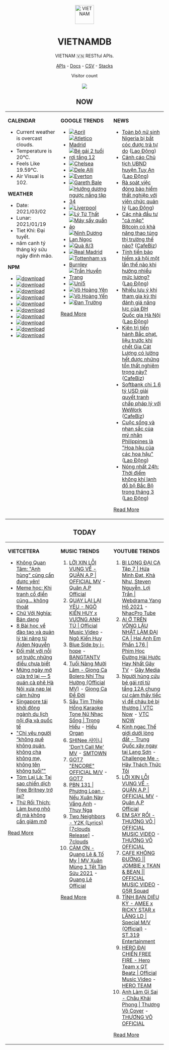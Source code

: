 <p align="center"><img src="https://raw.githubusercontent.com/vietnamdb/vietnamdb/master/images/profile/avatar.png" alt="VIETNAM" height="60"/></p>
<h1 align="center">VIETNAMDB</h1>
<p align="center">VIETNAM 🇻🇳 RESTful APIs.</p>
<p align="center">
  <a href="https://vietnamdb.herokuapp.com/api">APIs</a> -
  <a href="https://vietnamdb.github.io/#/">Docs</a> -
  <a href="https://github.com/vietnamdb/vietnamdb/tree/master/docs">CSV</a> -
  <a href="https://github.com/vietnamdb/vietnamdb/tree/master/docs/stacks">Stacks</a>
</p>
<p align="center"> 
  Visitor count<br><br>
  <img src="https://profile-counter.glitch.me/vietnamdb/count.svg" />
</p>


<h2 align="center">NOW</h2>

<table style="width:100%"><tbody style="width:100%"><tr><td valign="top" width="33%">

**CALENDAR**

- Current weather is overcast clouds.
- Temperature is 20°C.
- Feels Like 19.59°C.
- Air Visual is 102.

**WEATHER**

- Date: 2021/03/02
- Lunar: 2021/01/19
- Tiet Khi: Đại tuyết.
- năm canh tý tháng kỷ sửu ngày đinh mão.

**NPM**

- [![download](https://img.shields.io/npm/dm/giaohangnhanh.svg?style=flat-square&label=giaohangnhanh&color=red)](https://www.npmjs.com/package/giaohangnhanh)
- [![download](https://img.shields.io/npm/dm/onepay.svg?style=flat-square&label=onepay&color=red)](https://www.npmjs.com/package/onepay)
- [![download](https://img.shields.io/npm/dm/vietcetera.svg?style=flat-square&label=vietcetera&color=red)](https://www.npmjs.com/package/vietcetera)
- [![download](https://img.shields.io/npm/dm/vietnambanks.svg?style=flat-square&label=vietnambanks&color=red)](https://www.npmjs.com/package/vietnambanks)
- [![download](https://img.shields.io/npm/dm/vietnamgovernment.svg?style=flat-square&label=vietnamgovernment&color=red)](https://www.npmjs.com/package/vietnamgovernment)
- [![download](https://img.shields.io/npm/dm/vietnamnews.svg?style=flat-square&label=vietnamnews&color=red)](https://www.npmjs.com/package/vietnamnews)
- [![download](https://img.shields.io/npm/dm/vnapis.svg?style=flat-square&label=vnapis&color=red)](https://www.npmjs.com/package/vnapis)
- [![download](https://img.shields.io/npm/dm/vnpay.svg?style=flat-square&label=vnpay&color=red)](https://www.npmjs.com/package/vnpay)
- [![download](https://img.shields.io/npm/dm/vtcpay.svg?style=flat-square&label=vtcpay&color=red)](https://www.npmjs.com/package/vtcpay)
- [![download](https://img.shields.io/npm/dm/zalopay.svg?style=flat-square&label=zalopay&color=red)](https://www.npmjs.com/package/zalopay)

</td><td valign="top" width="33%">

**GOOGLE TRENDS**

- [![April](https://img.shields.io/static/v1?label=April&message=google&color=red&style=flat-square)](https://www.google.com/search?q=April)
- [![Atletico Madrid](https://img.shields.io/static/v1?label=Atletico%20Madrid&message=google&color=red&style=flat-square)](https://www.google.com/search?q=Atletico%20Madrid)
- [![Bé gái 2 tuổi rơi tầng 12](https://img.shields.io/static/v1?label=B%C3%A9%20g%C3%A1i%202%20tu%E1%BB%95i%20r%C6%A1i%20t%E1%BA%A7ng%2012&message=google&color=red&style=flat-square)](https://www.google.com/search?q=B%C3%A9%20g%C3%A1i%202%20tu%E1%BB%95i%20r%C6%A1i%20t%E1%BA%A7ng%2012)
- [![Chelsea](https://img.shields.io/static/v1?label=Chelsea&message=google&color=red&style=flat-square)](https://www.google.com/search?q=Chelsea)
- [![Dele Alli](https://img.shields.io/static/v1?label=Dele%20Alli&message=google&color=red&style=flat-square)](https://www.google.com/search?q=Dele%20Alli)
- [![Everton](https://img.shields.io/static/v1?label=Everton&message=google&color=red&style=flat-square)](https://www.google.com/search?q=Everton)
- [![Gareth Bale](https://img.shields.io/static/v1?label=Gareth%20Bale&message=google&color=red&style=flat-square)](https://www.google.com/search?q=Gareth%20Bale)
- [![Hướng dương ngược nắng tập 34](https://img.shields.io/static/v1?label=H%C6%B0%E1%BB%9Bng%20d%C6%B0%C6%A1ng%20ng%C6%B0%E1%BB%A3c%20n%E1%BA%AFng%20t%E1%BA%ADp%2034&message=google&color=red&style=flat-square)](https://www.google.com/search?q=H%C6%B0%E1%BB%9Bng%20d%C6%B0%C6%A1ng%20ng%C6%B0%E1%BB%A3c%20n%E1%BA%AFng%20t%E1%BA%ADp%2034)
- [![Liverpool](https://img.shields.io/static/v1?label=Liverpool&message=google&color=red&style=flat-square)](https://www.google.com/search?q=Liverpool)
- [![Lý Tử Thất](https://img.shields.io/static/v1?label=L%C3%BD%20T%E1%BB%AD%20Th%E1%BA%A5t&message=google&color=red&style=flat-square)](https://www.google.com/search?q=L%C3%BD%20T%E1%BB%AD%20Th%E1%BA%A5t)
- [![Máy sấy quần áo](https://img.shields.io/static/v1?label=M%C3%A1y%20s%E1%BA%A5y%20qu%E1%BA%A7n%20%C3%A1o&message=google&color=red&style=flat-square)](https://www.google.com/search?q=M%C3%A1y%20s%E1%BA%A5y%20qu%E1%BA%A7n%20%C3%A1o)
- [![Ninh Dương Lan Ngọc](https://img.shields.io/static/v1?label=Ninh%20D%C6%B0%C6%A1ng%20Lan%20Ng%E1%BB%8Dc&message=google&color=red&style=flat-square)](https://www.google.com/search?q=Ninh%20D%C6%B0%C6%A1ng%20Lan%20Ng%E1%BB%8Dc)
- [![Quà 8/3](https://img.shields.io/static/v1?label=Qu%C3%A0%208/3&message=google&color=red&style=flat-square)](https://www.google.com/search?q=Qu%C3%A0%208/3)
- [![Real Madrid](https://img.shields.io/static/v1?label=Real%20Madrid&message=google&color=red&style=flat-square)](https://www.google.com/search?q=Real%20Madrid)
- [![Tottenham vs Burnley](https://img.shields.io/static/v1?label=Tottenham%20vs%20Burnley&message=google&color=red&style=flat-square)](https://www.google.com/search?q=Tottenham%20vs%20Burnley)
- [![Trần Huyền Trang](https://img.shields.io/static/v1?label=Tr%E1%BA%A7n%20Huy%E1%BB%81n%20Trang&message=google&color=red&style=flat-square)](https://www.google.com/search?q=Tr%E1%BA%A7n%20Huy%E1%BB%81n%20Trang)
- [![Uni5](https://img.shields.io/static/v1?label=Uni5&message=google&color=red&style=flat-square)](https://www.google.com/search?q=Uni5)
- [![Võ Hoàng Yên](https://img.shields.io/static/v1?label=V%C3%B5%20Ho%C3%A0ng%20Y%C3%AAn&message=google&color=red&style=flat-square)](https://www.google.com/search?q=V%C3%B5%20Ho%C3%A0ng%20Y%C3%AAn)
- [![Võ Hoàng Yến](https://img.shields.io/static/v1?label=V%C3%B5%20Ho%C3%A0ng%20Y%E1%BA%BFn&message=google&color=red&style=flat-square)](https://www.google.com/search?q=V%C3%B5%20Ho%C3%A0ng%20Y%E1%BA%BFn)
- [![Đan Trường](https://img.shields.io/static/v1?label=%C4%90an%20Tr%C6%B0%E1%BB%9Dng&message=google&color=red&style=flat-square)](https://www.google.com/search?q=%C4%90an%20Tr%C6%B0%E1%BB%9Dng)

[Read More](https://trends.google.com/trends/?geo=VN)

</td><td valign="top" width="33%">

**NEWS**

- [Toàn bộ nữ sinh Nigeria bị bắt cóc được trả tự do](https://laodong.vn/the-gioi/toan-bo-nu-sinh-nigeria-bi-bat-coc-duoc-tra-tu-do-885051.ldo) ([Lao Động](https://laodong.vn))
- [Cảnh cáo Chủ tịch UBND huyện Tuy An](https://laodong.vn/xa-hoi/canh-cao-chu-tich-ubnd-huyen-tuy-an-885166.ldo) ([Lao Động](https://laodong.vn))
- [Rà soát việc đóng bảo hiểm thất nghiệp với viên chức quản lý](https://laodong.vn/cong-doan/ra-soat-viec-dong-bao-hiem-that-nghiep-voi-vien-chuc-quan-ly-885164.ldo) ([Lao Động](https://laodong.vn))
- [Các nhà đầu tư "cá mập" Bitcoin có khả năng thao túng thị trường thế nào?](https://cafebiz.vn/cac-nha-dau-tu-ca-map-bitcoin-co-kha-nang-thao-tung-thi-truong-the-nao-2021030218323731.chn) ([CafeBiz](https://cafebiz.vn))
- [Tính tiền bảo hiểm xã hội một lần thế nào khi hưởng nhiều mức lương?](https://laodong.vn/ban-doc/tinh-tien-bao-hiem-xa-hoi-mot-lan-the-nao-khi-huong-nhieu-muc-luong-884969.ldo) ([Lao Động](https://laodong.vn))
- [Nhiều lưu ý khi tham gia kỳ thi đánh giá năng lực của ĐH Quốc gia Hà Nội](https://laodong.vn/giao-duc/nhieu-luu-y-khi-tham-gia-ky-thi-danh-gia-nang-luc-cua-dh-quoc-gia-ha-noi-885171.ldo) ([Lao Động](https://laodong.vn))
- [Kiên trì tiến hành Bắc phạt, liệu trước khi chết Gia Cát Lượng có lường hết được những tổn thất nghiêm trọng này?](https://cafebiz.vn/kien-tri-tien-hanh-bac-phat-lieu-truoc-khi-chet-gia-cat-luong-co-luong-het-duoc-nhung-ton-that-nghiem-trong-nay-202103021706274.chn) ([CafeBiz](https://cafebiz.vn))
- [Softbank chi 1,6 tỷ USD giải quyết tranh chấp pháp lý với WeWork](https://cafebiz.vn/softbank-chi-16-ty-usd-giai-quyet-tranh-chap-phap-ly-voi-wework-20210302182148004.chn) ([CafeBiz](https://cafebiz.vn))
- [Cuộc sống và nhan sắc của mỹ nhân Philippines là &quot;Hoa hậu của các hoa hậu&quot;](https://laodong.vn/photo/cuoc-song-va-nhan-sac-cua-my-nhan-philippines-la-hoa-hau-cua-cac-hoa-hau-884960.ldo) ([Lao Động](https://laodong.vn))
- [Nóng nhất 24h: Thời điểm không khí lạnh đổ bộ Bắc Bộ trong tháng 3](https://laodong.vn/video/nong-nhat-24h-thoi-diem-khong-khi-lanh-do-bo-bac-bo-trong-thang-3-885098.ldo) ([Lao Động](https://laodong.vn))

[Read More](docs/news/README.md)

</td></tr></tbody></table>

<h2 align="center">TODAY</h2>

<table style="width:100%"><tbody style="width:100%"><tr><td valign="top" width="33%">

**VIETCETERA**

- [Không Quan Tâm: "Anh hùng" cũng cần được yên!](https://vietcetera.com/vn/khong-quan-tam-chuyen-ca-nhan-nhung-quan-tam-hanh-dong-cuu-em-be)
- [Meme học: Khi tranh cổ điển cũng... không thoát](https://vietcetera.com/vn/meme-hoc-tranh-co-dien)
- [Chữ Với Nghĩa: Bản dạng](https://vietcetera.com/vn/chu-voi-nghia-ban-dang)
- [8 Bài học về đào tạo và quản lý tài năng từ Aiden Nguyễn](https://vietcetera.com/vn/8-bai-hoc-ve-dao-tao-va-quan-ly-tai-nang-tu-aiden-nguyen)
- [Đối mặt với nỗi sợ trước những điều chưa biết](https://vietcetera.com/vn/doi-mat-voi-noi-so-truoc-nhung-dieu-chua-biet)
- [Mừng ngày mở cửa trở lại — 5 quán cà phê Hà Nội xưa nạp lại cảm hứng](https://vietcetera.com/vn/mung-ngay-mo-cua-tro-lai-5-quan-ca-phe-ha-noi-xua-nap-lai-cam-hung)
- [Singapore tái khởi động ngành du lịch nội địa và quốc tế ](https://vietcetera.com/vn/singapore-tai-khoi-dong-nganh-du-lich-noi-dia-va-quoc-te)
- ["Chỉ yêu người “không quê không quán, không cha không mẹ, không tên không tuổi”"](https://vietcetera.com/vn/chi-yeu-nguoi-khong-que-khong-quan-khong-cha-khong-me-khong-ten-khong-tuoi)
- [Tóm Lại Là: Tại sao chiến dịch Free Britney trở lại?](https://vietcetera.com/vn/tom-lai-la-tai-sao-chien-dich-free-britney-tro-lai)
- [Thử Rồi Thích: Làm bụng nhỏ đi mà không cần giảm mỡ](https://vietcetera.com/vn/thu-roi-thich-lam-bung-nho-di-ma-khong-can-giam-mo)

[Read More](https://vietcetera.com/)

</td><td valign="top" width="33%">

**MUSIC TRENDS**

01. [LỜI XIN LỖI VỤNG VỀ - QUÂN A.P | OFFICIAL MV](https://www.youtube.com/watch?v=LhTwcqI71n0) - [Quân A.P Official](https://www.youtube.com/channel/UCXKnIgvBwPV6G-uT7gBXhcA)
02. [QUAY LẠI LẠI YÊU - NGÔ KIẾN HUY x VƯƠNG ANH TÚ | Official Music Video](https://www.youtube.com/watch?v=93WhpRfkkBk) - [Ngô Kiến Huy](https://www.youtube.com/channel/UCNN7Q7sx5lsivqDf22I7Itw)
03. [Blue Side by j-hope](https://www.youtube.com/watch?v=OZD_EU_hMUQ) - [BANGTANTV](https://www.youtube.com/channel/UCLkAepWjdylmXSltofFvsYQ)
04. [Tuổi Nàng Mười Lăm - Giọng Ca Bolero Nhí Thu Hường (Official MV)](https://www.youtube.com/watch?v=qodYHeNYvtk) - [Giọng Ca Để Đời](https://www.youtube.com/channel/UCwZ2ZaFfTusqV_MGMHUnEsg)
05. [Sầu Tím Thiệp Hồng Karaoke Tone Nữ Nhạc Sống | Trọng Hiếu](https://www.youtube.com/watch?v=BRMjeHz412Q) - [Hiếu Organ](https://www.youtube.com/channel/UCWEYgC77_ZlbDxStQyzOwfA)
06. [SHINee 샤이니 'Don't Call Me' MV](https://www.youtube.com/watch?v=p6OoY6xneI0) - [SMTOWN](https://www.youtube.com/channel/UCEf_Bc-KVd7onSeifS3py9g)
07. [GOT7 "ENCORE" OFFICIAL M/V](https://www.youtube.com/watch?v=tAe0yUEzAaI) - [GOT7](https://www.youtube.com/channel/UCNtZPzvkjjB3EuPMNY71cmA)
08. [PBN 131 | Phương Loan - Nếu Xuân Này Vắng Anh](https://www.youtube.com/watch?v=IvkgmzWH_wk) - [Thuy Nga](https://www.youtube.com/channel/UC7nMrW3baKp0dA5Tz9ulVYQ)
09. [Two Neighbors - Y2K (Lyrics) [7clouds Release]](https://www.youtube.com/watch?v=kSd8DVnJhWI) - [7clouds](https://www.youtube.com/channel/UCNqFDjYTexJDET3rPDrmJKg)
10. [CẢM ƠN - Quang Lê & Tố My | MV Xuân Mùng 1 Tết Tân Sửu 2021](https://www.youtube.com/watch?v=SeQ1H0oQCPE) - [Quang Lê Official](https://www.youtube.com/channel/UCNqz53FCc3mUg5NyzHxsXGQ)

[Read More](https://www.youtube.com/feed/trending?bp=4gIuCggvbS8wNHJsZhIiUExGZ3F1TG5MNTlhbW42X05FZFc5TGswZDdXZWVST0Q2VA%3D%3D)

</td><td valign="top" width="33%">

**YOUTUBE TRENDS**

01. [BI LONG ĐẠI CA Tập 7 | Hứa Minh Đạt, Khả Như, Steven Nguyễn, Lợi Trần | Webdrama Yang Hồ 2021](https://www.youtube.com/watch?v=t_93XyujFLg) - [NhacPro Tube](https://www.youtube.com/channel/UCBZjBKNMZoFih4ubdiIDWLw)
02. [AI Ở TRÊN VÕNG LÂU NHẤT LÀM ĐẠI CA | Hai Anh Em Phần 176 | Phim Học Đường Hài Hước Hay Nhất Gãy TV](https://www.youtube.com/watch?v=1jTlsqadb9M) - [Gãy Media](https://www.youtube.com/channel/UCTp_WPPxWCjdlXK9kqzxm0A)
03. [Người hùng cứu bé gái rơi từ tầng 12A chung cư cảm thấy tiếc vì để cháu bé bị thương | VTC Now](https://www.youtube.com/watch?v=-FDDWF4y6vc) - [VTC NOW](https://www.youtube.com/channel/UCL9-pEHNBs3N4r2bMoXdLJA)
04. [Kinh ngạc Thế giới dưới lòng đất - Trung Quốc xây ngay tại Lạng Sơn](https://www.youtube.com/watch?v=mpuudi8AMIU) - [Challenge Me - Hãy Thách Thức Tôi](https://www.youtube.com/channel/UCkG3QIDOyl6HF7EYudJ3JJg)
05. [LỜI XIN LỖI VỤNG VỀ - QUÂN A.P | OFFICIAL MV](https://www.youtube.com/watch?v=LhTwcqI71n0) - [Quân A.P Official](https://www.youtube.com/channel/UCXKnIgvBwPV6G-uT7gBXhcA)
06. [EM SAY RỒI - THƯƠNG VÕ | OFFICIAL MUSIC VIDEO](https://www.youtube.com/watch?v=h4k1OMjLrUQ) - [THƯƠNG VÕ OFFICIAL](https://www.youtube.com/channel/UCSCSop9yGxDHz0kuyCKwUhQ)
07. [CAFE KHÔNG ĐƯỜNG || JOMBIE x TKAN & BEAN || OFFICIAL MUSIC VIDEO](https://www.youtube.com/watch?v=LImkI9UvJCY) - [G5R Squad](https://www.youtube.com/channel/UCqamjdcGALEjPreSrxwK9IQ)
08. [TÌNH BẠN DIỆU KỲ - AMEE x RICKY STAR x LĂNG LD | Special M/V (Official)](https://www.youtube.com/watch?v=TpmVzBcP70U) - [ST.319 Entertainment](https://www.youtube.com/channel/UCSnVteUNlhr1SqCjTQx0PDQ)
09. [HERO ĐẠI CHIẾN FREE FIRE - Hero Team x QT Beatz | Official Music Video](https://www.youtube.com/watch?v=KCzq4aa0wbw) - [HERO TEAM](https://www.youtube.com/channel/UC4uf1-QJkwH-9T5ejvncxIA)
10. [Anh Làm Gì Sai - Châu Khải Phong | Thương Võ Cover](https://www.youtube.com/watch?v=fDctq_Kj2UI) - [THƯƠNG VÕ OFFICIAL](https://www.youtube.com/channel/UCSCSop9yGxDHz0kuyCKwUhQ)

[Read More](https://www.youtube.com/feed/trending)

</td></tr></tbody></table>
